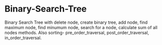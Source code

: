 # Binary-Search-Tree

Binary Search Tree with delete node, create binary tree, add node, find maximum node, find minumum node, search for a node, calculate sum of all nodes methods. Also sorting- pre_order_traversal, post_order_traversal, in_order_traversal.
